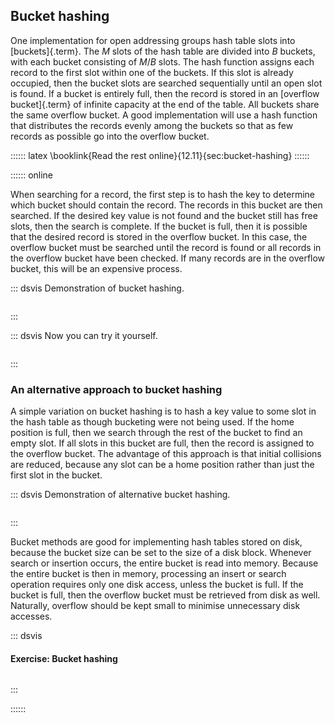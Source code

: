 
## Bucket hashing

One implementation for open addressing groups hash table slots into
[buckets]{.term}. The $M$ slots of the
hash table are divided into $B$ buckets, with each bucket consisting of
$M/B$ slots. The hash function assigns each record to the first slot
within one of the buckets. If this slot is already occupied, then the
bucket slots are searched sequentially until an open slot is found. If a
bucket is entirely full, then the record is stored in an
[overflow bucket]{.term} of infinite capacity at
the end of the table. All buckets share the same overflow bucket. A good
implementation will use a hash function that distributes the records
evenly among the buckets so that as few records as possible go into the
overflow bucket.

:::::: latex
\booklink{Read the rest online}{12.11}{sec:bucket-hashing}
::::::

:::::: online

When searching for a record, the first step is to hash the key to
determine which bucket should contain the record. The records in this
bucket are then searched. If the desired key value is not found and the
bucket still has free slots, then the search is complete. If the bucket
is full, then it is possible that the desired record is stored in the
overflow bucket. In this case, the overflow bucket must be searched
until the record is found or all records in the overflow bucket have
been checked. If many records are in the overflow bucket, this will be
an expensive process.

::: dsvis
Demonstration of bucket hashing.

``` {.jsav-animation src="Hashing/buckethashCON1.js" links="Hashing/buckethashCON.css" name="Bucket Hashing Slideshow 1"}
```
:::

::: dsvis
Now you can try it yourself.

```{.jsav-embedded src="Hashing/HashBucketPRO.html" type="ka" name="Bucket Hashing Proficiency Exercise"}
```
:::

### An alternative approach to bucket hashing

A simple variation on bucket hashing is to hash a key value to some slot
in the hash table as though bucketing were not being used. If the home
position is full, then we search through the rest of the bucket to find
an empty slot. If all slots in this bucket are full, then the record is
assigned to the overflow bucket. The advantage of this approach is that
initial collisions are reduced, because any slot can be a home position
rather than just the first slot in the bucket.

::: dsvis
Demonstration of alternative bucket hashing.

``` {.jsav-animation src="Hashing/buckethashCON2.js" links="Hashing/buckethashCON.css" name="Bucket Hashing Slideshow 2"}
```
:::

Bucket methods are good for implementing hash tables stored on disk,
because the bucket size can be set to the size of a disk block. Whenever
search or insertion occurs, the entire bucket is read into memory.
Because the entire bucket is then in memory, processing an insert or
search operation requires only one disk access, unless the bucket is
full. If the bucket is full, then the overflow bucket must be retrieved
from disk as well. Naturally, overflow should be kept small to minimise
unnecessary disk accesses.

::: dsvis
#### Exercise: Bucket hashing

```{.jsav-embedded src="Hashing/HashBucket2PRO.html" type="ka" name="Alternate Bucket Hashing Proficiency Exercise"}
```
:::

::::::
